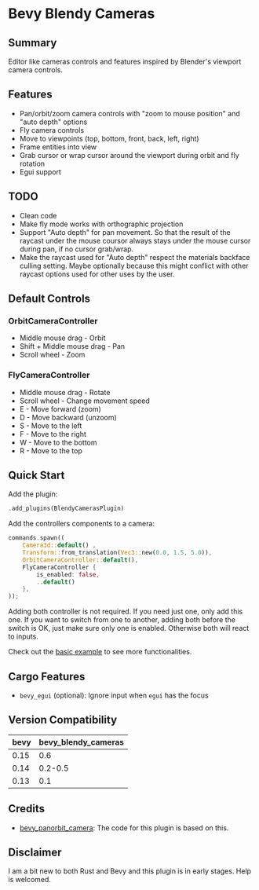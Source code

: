 # Bevy Blendy Cameras

## Summary

Editor like cameras controls and features inspired by Blender's viewport 
camera controls.

## Features

- Pan/orbit/zoom camera controls with "zoom to mouse position" and 
  "auto depth" options
- Fly camera controls
- Move to viewpoints (top, bottom, front, back, left, right)
- Frame entities into view
- Grab cursor or wrap cursor around the viewport during orbit and fly rotation
- Egui support

## TODO

- Clean code
- Make fly mode works with orthographic projection
- Support "Auto depth" for pan movement. So that the result of the raycast under the mouse coursor always stays under the mouse cursor during pan, if no cursor grab/wrap.
- Make the raycast used for "Auto depth" respect the materials backface culling setting. Maybe optionally because this might conflict with other raycast options used for other uses by the user.

## Default Controls

### OrbitCameraController

- Middle mouse drag - Orbit
- Shift + Middle mouse drag - Pan
- Scroll wheel - Zoom

### FlyCameraController

- Middle mouse drag - Rotate
- Scroll wheel - Change movement speed
- E - Move forward (zoom)
- D - Move backward (unzoom)
- S - Move to the left
- F - Move to the right
- W - Move to the bottom
- R - Move to the top

## Quick Start

Add the plugin:
```rust ignore
.add_plugins(BlendyCamerasPlugin)
```

Add the controllers components to a camera:
``` rust ignore
commands.spawn((
    Camera3d::default() ,
    Transform::from_translation(Vec3::new(0.0, 1.5, 5.0)),
    OrbitCameraController::default(),
    FlyCameraController {
        is_enabled: false,
        ..default()
    },
));
```
Adding both controller is not required. If you need just one, only add this one.
If you want to switch from one to another, adding both before the switch is OK,
just make sure only one is enabled. Otherwise both will react to inputs.

Check out the [basic example](https://github.com/thmxv/bevy_blendy_cameras/tree/master/examples/basic.rs) 
to see more functionalities.

## Cargo Features

- `bevy_egui` (optional): Ignore input when `egui` has the focus

## Version Compatibility

| bevy | bevy_blendy_cameras |
|------|---------------------|
| 0.15 | 0.6
| 0.14 | 0.2-0.5             |
| 0.13 | 0.1                 |

## Credits

- [bevy_panorbit_camera](https://github.com/Plonq/bevy_panorbit_camera): The 
code for this plugin is based on this.

## Disclaimer

I am a bit new to both Rust and Bevy and this plugin is in early stages. Help 
is welcomed.
